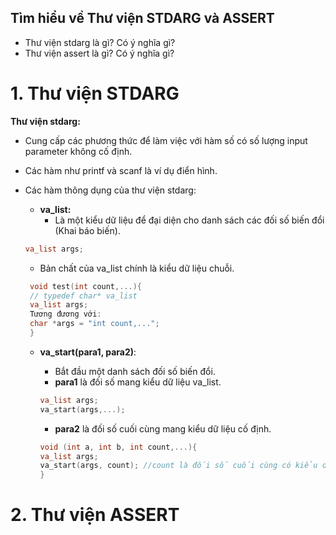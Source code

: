 ## Tìm hiểu về Thư viện STDARG và ASSERT
- Thư viện stdarg là gì? Có ý nghĩa gì?
- Thư viện assert là gì? Có ý nghĩa gì?
# 1. Thư viện STDARG
****Thư viện stdarg:****
- Cung cấp các phương thức để làm việc với hàm số có số lượng input parameter không cố định.
- Các hàm như printf và scanf là ví dụ điển hình.
- Các hàm thông dụng của thư viện stdarg:
  - **va_list:**
    - Là một kiểu dữ liệu để đại diện cho danh sách các đối số biến đổi (Khai báo biến).
  ```cpp
  va_list args;
  ```
    - Bản chất của va_list chính là kiểu dữ liệu chuỗi.
  ```cpp
   void test(int count,...){ 
   // typedef char* va_list
   va_list args;
   Tương đương với:
   char *args = "int count,..."; 
   } 
  ```

  - **va_start(para1, para2)**:
    - Bắt đầu một danh sách đối số biến đổi.
    - **para1** là đối số mang kiểu dữ liệu va_list.

    ```cpp
    va_list args;
    va_start(args,...);
    ```
    
    - **para2** là đối số cuối cùng mang kiểu dữ liệu cố định.
    
    ```cpp
    void (int a, int b, int count,...){
    va_list args;
    va_start(args, count); //count là đối số cuối cùng có kiểu dữ liệu cố định int. Đồng thời đối số này cũng giúp xác số lượng phần tử tham số tự do.
    }
    ```
    
# 2. Thư viện ASSERT
